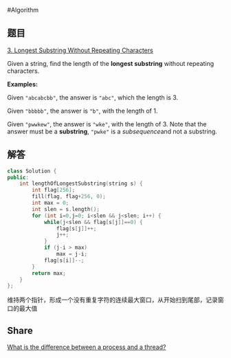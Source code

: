 #Algorithm

## 题目

[3. Longest Substring Without Repeating Characters](https://leetcode.com/problems/longest-substring-without-repeating-characters/description/)

Given a string, find the length of the **longest substring** without repeating characters.

**Examples:**

Given `"abcabcbb"`, the answer is `"abc"`, which the length is 3.

Given `"bbbbb"`, the answer is `"b"`, with the length of 1.

Given `"pwwkew"`, the answer is `"wke"`, with the length of 3. Note that the answer must be a **substring**, `"pwke"` is a *subsequence*and not a substring.



## 解答

```c++
class Solution {
public:
    int lengthOfLongestSubstring(string s) {
        int flag[256];
        fill(flag, flag+256, 0);
        int max = 0;
        int slen = s.length();
        for (int i=0,j=0; i<slen && j<slen; i++) {
            while(j<slen && flag[s[j]]==0) {
                flag[s[j]]++;
                j++;
            }
            if (j-i > max)
                max = j-i;
            flag[s[i]]--;
        }
        return max;
    }
};
```



维持两个指针，形成一个没有重复字符的连续最大窗口，从开始扫到尾部，记录窗口的最大值



## Share

[What is the difference between a process and a thread?](https://www.quora.com/What-is-the-difference-between-a-process-and-a-thread)